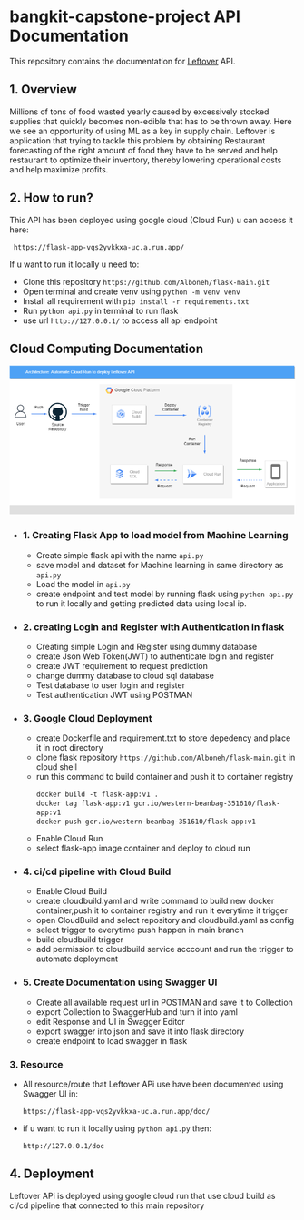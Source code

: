 # bangkit-capstone-project API Documentation

This repository contains the documentation for [Leftover](https://flask-app-vqs2yvkkxa-uc.a.run.app/) API.

## 1. Overview

   Millions of tons of food wasted yearly caused by excessively stocked supplies that quickly becomes non-edible 
that has to be thrown away. Here we see an opportunity of using ML as a key in supply chain.
    Leftover is application that trying to tackle this problem by obtaining Restaurant forecasting of the right 
amount of food they have to be served and help restaurant to optimize their inventory, 
thereby lowering operational costs and help maximize profits.

## 2. How to run?
 This API has been deployed using google cloud (Cloud Run) u can access it here:
  ```
   https://flask-app-vqs2yvkkxa-uc.a.run.app/
  ```
  If u want to run it locally u need to:
  - Clone this repository `https://github.com/Alboneh/flask-main.git`
  - Open terminal and create venv using `python -m venv venv`
  - Install all requirement with `pip install -r requirements.txt`
  - Run `python api.py` in terminal to run flask
  - use url `http://127.0.0.1/` to access all api endpoint

## Cloud Computing Documentation

![plot](./static/cloudimage2.png)

- ### 1. Creating Flask App to load model from Machine Learning
  - Create simple flask api with the name `api.py`
  - save model and dataset for Machine learning in same directory as `api.py`
  - Load the model in `api.py`
  - create endpoint and test model by running flask using `python api.py` to run it locally and getting predicted data using local ip.
- ### 2. creating Login and Register with Authentication in flask
  - Creating simple Login and Register using dummy database
  - create Json Web Token(JWT) to authenticate login and register
  - create JWT requirement to request prediction
  - change dummy database to cloud sql database
  - Test database to user login and register
  - Test authentication JWT using POSTMAN
- ### 3. Google Cloud Deployment
  - create Dockerfile and requirement.txt to store depedency and place it in root directory
  - clone flask repository `https://github.com/Alboneh/flask-main.git` in cloud shell
  - run this command to build container and push it to container registry
      ```
    docker build -t flask-app:v1 .
    docker tag flask-app:v1 gcr.io/western-beanbag-351610/flask-app:v1
    docker push gcr.io/western-beanbag-351610/flask-app:v1
    ```
  - Enable Cloud Run
  - select flask-app image container and deploy to cloud run 
- ### 4. ci/cd pipeline with Cloud Build
  - Enable Cloud Build
  - create cloudbuild.yaml and write command to build new docker container,push it to container registry and run it everytime it trigger
  - open CloudBuild and select repository and cloudbuild.yaml as config
  - select trigger to everytime push happen in main branch
  - build cloudbuild trigger
  - add permission to cloudbuild service acccount and run the trigger to automate deployment
 
- ### 5. Create Documentation using Swagger UI
  - Create all available request url in POSTMAN and save it to Collection
  - export Collection to SwaggerHub and turn it into yaml
  - edit Response and UI in Swagger Editor
  - export swagger into json and save it into flask directory
  - create endpoint to load swagger in flask

### 3. Resource
  - All resource/route that Leftover APi use have been documented using Swagger UI in:
      ```
    https://flask-app-vqs2yvkkxa-uc.a.run.app/doc/
    ```
  - if u want to run it locally using `python api.py` then:
       ```
    http://127.0.0.1/doc
    ```

## 4. Deployment
Leftover APi is deployed using google cloud run that use cloud build as ci/cd pipeline that connected to this main repository
	
